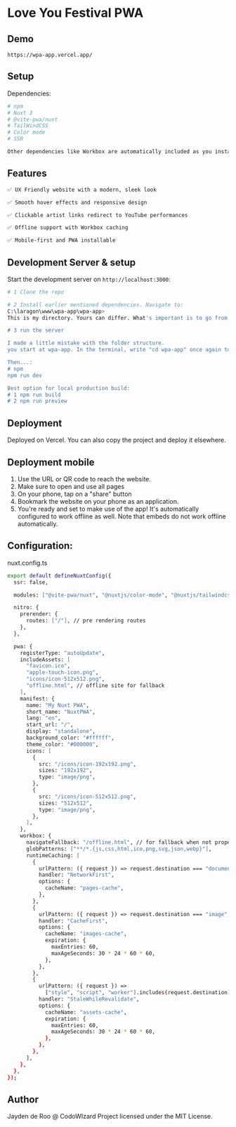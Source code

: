 # Love You Festival PWA

## Demo
`https://wpa-app.vercel.app/`
## Setup

Dependencies:

```bash
# npm
# Nuxt 3
# @vite-pwa/nuxt
# TailWindCSS
# Color mode
# SSR

Other dependencies like Workbox are automatically included as you install those mentioned above.
```

## Features
```bash
✅ UX Friendly website with a modern, sleek look

✅ Smooth hover effects and responsive design

✅ Clickable artist links redirect to YouTube performances

✅ Offline support with Workbox caching

✅ Mobile-first and PWA installable
```

## Development Server & setup

Start the development server on `http://localhost:3000`:

```bash
# 1 Clone the repo

# 2 Install earlier mentioned dependencies. Navigate to:
C:\laragon\www\wpa-app\wpa-app>
This is my directory. Yours can differ. What's important is to go from wpa-app to wpa-app again.

# 3 run the server

I made a little mistake with the folder structure.
you start at wpa-app. In the terminal, write "cd wpa-app" once again to enter the correct folder.

Then...:
# npm
npm run dev

Best option for local production build:
# 1 npm run build
# 2 npm run preview
```
## Deployment
Deployed on Vercel. You can also copy the project and deploy it elsewhere.

## Deployment mobile
1. Use the URL or QR code to reach the website.
2. Make sure to open and use all pages
3. On your phone, tap on a "share" button
4. Bookmark the website on your phone as an application.
5. You're ready and set to make use of the app! It's automatically configured to work offline as well. Note that embeds do not work offline automatically.

## Configuration:
nuxt.config.ts
```bash
export default defineNuxtConfig({
  ssr: false,

  modules: ["@vite-pwa/nuxt", "@nuxtjs/color-mode", "@nuxtjs/tailwindcss"],

  nitro: {
    prerender: {
      routes: ["/"], // pre rendering routes
    },
  },

  pwa: {
    registerType: "autoUpdate",
    includeAssets: [
      "favicon.ico",
      "apple-touch-icon.png",
      "icons/icon-512x512.png",
      "offline.html", // offline site for fallback
    ],
    manifest: {
      name: "My Nuxt PWA",
      short_name: "NuxtPWA",
      lang: "en",
      start_url: "/",
      display: "standalone",
      background_color: "#ffffff",
      theme_color: "#000000",
      icons: [
        {
          src: "/icons/icon-192x192.png",
          sizes: "192x192",
          type: "image/png",
        },
        {
          src: "/icons/icon-512x512.png",
          sizes: "512x512",
          type: "image/png",
        },
      ],
    },
    workbox: {
      navigateFallback: "/offline.html", // for fallback when not properly cached
      globPatterns: ["**/*.{js,css,html,ico,png,svg,json,webp}"],
      runtimeCaching: [
        {
          urlPattern: ({ request }) => request.destination === "document",
          handler: "NetworkFirst",
          options: {
            cacheName: "pages-cache",
          },
        },
        {
          urlPattern: ({ request }) => request.destination === "image",
          handler: "CacheFirst",
          options: {
            cacheName: "images-cache",
            expiration: {
              maxEntries: 60,
              maxAgeSeconds: 30 * 24 * 60 * 60,
            },
          },
        },
        {
          urlPattern: ({ request }) =>
            ["style", "script", "worker"].includes(request.destination),
          handler: "StaleWhileRevalidate",
          options: {
            cacheName: "assets-cache",
            expiration: {
              maxEntries: 60,
              maxAgeSeconds: 30 * 24 * 60 * 60,
            },
          },
        },
      ],
    },
  },
});

```

## Author
Jayden de Roo @ CodoWIzard
Project licensed under the MIT License.

